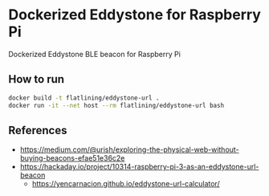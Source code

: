 # Dockerized Eddystone for Raspberry Pi
Dockerized Eddystone BLE beacon for Raspberry Pi

## How to run

```bash
docker build -t flatlining/eddystone-url .
docker run -it --net host --rm flatlining/eddystone-url bash
```

## References

- https://medium.com/@urish/exploring-the-physical-web-without-buying-beacons-efae51e36c2e
- https://hackaday.io/project/10314-raspberry-pi-3-as-an-eddystone-url-beacon
  - https://yencarnacion.github.io/eddystone-url-calculator/
